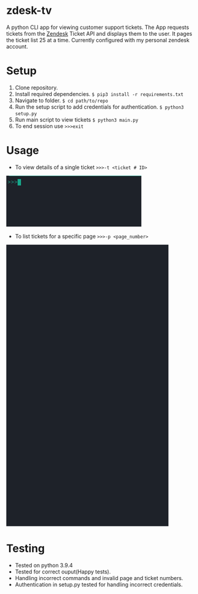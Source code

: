 # zdesk-tv
A python CLI app for viewing customer support tickets. The App requests tickets from the [Zendesk](https://www.zendesk.com/) Ticket API and displays them to the user. It pages the ticket list 25 at a time. Currently configured with my personal zendesk account. 
 

# Setup
1. Clone repository. 
2. Install required dependencies. `$ pip3 install -r requirements.txt`
3. Navigate to folder. `$ cd path/to/repo` 
4. Run the setup script to add credentials for authentication. `$ python3 setup.py`
5. Run main script to view tickets `$ python3 main.py`
6. To end session use `>>>exit`

# Usage

* To view details of a single ticket `>>>-t <ticket # ID>`

![Alt Text](ticket1.gif)

* To list tickets for a specific page `>>>-p <page_number>`

![Alt Text](page2.gif)

# Testing

* Tested on python 3.9.4
* Tested for correct ouput(Happy tests).
* Handling incorrect commands and invalid page and ticket numbers.
* Authentication in setup.py tested for handling incorrect credentials.

